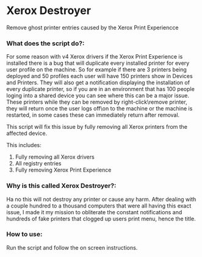 # Xerox Destroyer
Remove ghost printer entries caused by the Xerox Print Experiencce

### What does the script do?:

For some reason with v4 Xerox drivers if the Xerox Print Experience is installed there is a bug that will duplicate every installed printer for every user profile on the machine. So for example if
there are 3 printers being deployed and 50 profiles each user will have 150 printers show in Devices and Printers. They will also get a notification displaying the installation of every duplicate printer,
so if you are in an environment that has 100 people loging into a shared device you can see where this can be a major issue. These printers while they can be removed by right-click\remove printer, they will return once the user logs
off\on to the machine or the machine is restarted, in some cases these can immediately return after removal. 

This script will fix this issue by fully removing all Xerox printers from the affected device. 

This includes:
1. Fully removing all Xerox drivers
2. All registry entries
3. Fully removing Xerox Print Experience

### Why is this called Xerox Destroyer?:

Ha no this will not destroy any printer or cause any harm. After dealing with a couple hundred to a thousand computers that were all having this exact issue, I made it my mission to obliterate the constant notifications and hundreds of fake printers that clogged up users print menu, hence the title.

### How to use:

Run the script and follow the on screen instructions.
